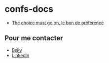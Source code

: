 # confs-docs

- [The choice must go on, le bon de préférence](./The_choice_must_go_on.md)

## Pour me contacter

- [Bsky](https://bsky.app/profile/celinelouvet.bsky.social)
- [LinkedIn](https://www.linkedin.com/in/celinelouvet)
